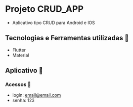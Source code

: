 # Projeto CRUD_APP
- Aplicativo tipo CRUD para Android e IOS 

## Tecnologias e Ferramentas utilizadas :robot:

- Flutter
- Material

## Aplicativo :iphone:



### Acessos :key:

- login: email@email.com
- senha: 123
